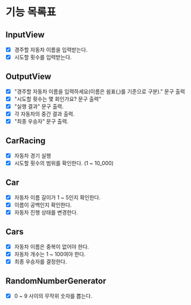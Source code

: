 # 기능 목록표

## InputView

- [x] 경주할 자동차 이름을 입력받는다.
- [x] 시도할 횟수를 입력받는다.

## OutputView

- [x] "경주할 자동차 이름을 입력하세요(이름은 쉼표(,)를 기준으로 구분)." 문구 출력
- [x] "시도할 횟수는 몇 회인가요? 문구 출력"
- [x] "실행 결과" 문구 출력.
- [x] 각 자동차의 중간 결과 출력.
- [x] "최종 우승자" 문구 출력.

## CarRacing

- [x] 자동차 경기 실행
- [x] 시도할 횟수의 범위를 확인한다. (1 ~ 10_000)

## Car

- [x] 자동차 이름 길이가 1 ~ 5인지 확인한다.
- [x] 이름이 공백인지 확인한다.
- [x] 자동차 진행 상태를 변경한다.

## Cars

- [x] 자동차 이름은 중복이 없어야 한다.
- [x] 자동차 개수는 1 ~ 100여야 한다.
- [x] 최종 우승자를 결정한다.

## RandomNumberGenerator

- [x] 0 ~ 9 사이의 무작위 숫자를 뽑는다.
